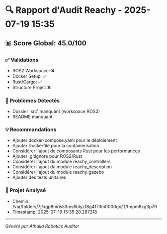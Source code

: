 
# 🔍 Rapport d'Audit Reachy - 2025-07-19 15:35

## 📊 Score Global: 45.0/100

### ✅ Validations
- ROS2 Workspace: ❌
- Docker Setup: ✅
- Rust/Cargo: ✅
- Structure Projet: ❌

### 🚨 Problèmes Détectés
- Dossier 'src' manquant (workspace ROS2)
- README manquant

### 💡 Recommandations
- Ajouter docker-compose.yaml pour le déploiement
- Ajouter Dockerfile pour la containerisation
- Considérer l'ajout de composants Rust pour les performances
- Ajouter .gitignore pour ROS2/Rust
- Considérer l'ajout du module reachy_controllers
- Considérer l'ajout du module reachy_description
- Considérer l'ajout du module reachy_gazebo
- Ajouter des tests unitaires

### 📁 Projet Analysé
- Chemin: /var/folders/7j/xgp8mds53ms6blyzf8g4173m0000gn/T/tmpm8kg3p79
- Timestamp: 2025-07-19 15:35:20.287218

---
*Généré par Athalia Robotics Auditor*
